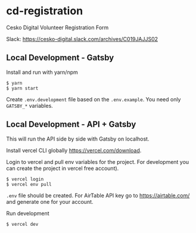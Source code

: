 # cd-registration

Cesko Digital Volunteer Registration Form

Slack: https://cesko-digital.slack.com/archives/C019JAJJS02

## Local Development - Gatsby

Install and run with yarn/npm

```shell
$ yarn
$ yarn start
```

Create `.env.development` file based on the `.env.example`. You need only `GATSBY_*` variables.

## Local Development - API + Gatsby

This will run the API side by side with Gatsby on localhost.

Install vercel CLI globally https://vercel.com/download.

Login to vercel and pull env variables for the project. For development you can create the project in vercel free account).

```shell
$ vercel login
$ vercel env pull
```

`.env` file should be created. For AirTable API key go to https://airtable.com/ and generate one for your account.

Run development

```shell
$ vercel dev
```
